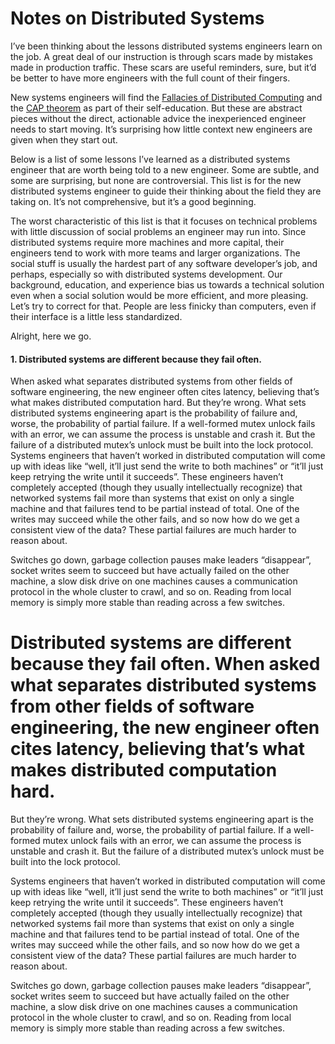 # Notes on Distributed Systems
I’ve been thinking about the lessons distributed systems engineers learn on the job. A great deal of our instruction 
is through scars made by mistakes made in production traffic. These scars are useful reminders, sure, but it’d be better 
to have more engineers with the full count of their fingers.

New systems engineers will find the [Fallacies of Distributed Computing]() and the [CAP theorem]() as part of their 
self-education. But these are abstract pieces without the direct, actionable advice the inexperienced engineer needs to 
start moving. It’s surprising how little context new engineers are given when they start out.

Below is a list of some lessons I’ve learned as a distributed systems engineer that are worth being told to a new engineer.
Some are subtle, and some are surprising, but none are controversial. This list is for the new distributed systems engineer
to guide their thinking about the field they are taking on. It’s not comprehensive, but it’s a good beginning.

The worst characteristic of this list is that it focuses on technical problems with little discussion of social problems an 
engineer may run into. Since distributed systems require more machines and more capital, their engineers tend to work with 
more teams and larger organizations. The social stuff is usually the hardest part of any software developer’s job, and 
perhaps, especially so with distributed systems development. Our background, education, and experience bias us towards a 
technical solution even when a social solution would be more efficient, and more pleasing. Let’s try to correct for that. 
People are less finicky than computers, even if their interface is a little less standardized.

Alright, here we go.

#### 1. Distributed systems are different because they fail often.

When asked what separates distributed systems from other fields of software engineering, the new engineer often cites latency, 
believing that’s what makes distributed computation hard. But they’re wrong. What sets distributed systems engineering apart 
is the probability of failure and, worse, the probability of partial failure. If a well-formed mutex unlock fails with an 
error, we can assume the process is unstable and crash it. But the failure of a distributed mutex’s unlock must be built into
the lock protocol.
Systems engineers that haven’t worked in distributed computation will come up with ideas like “well, it’ll just send the 
write to both machines” or “it’ll just keep retrying the write until it succeeds”. These engineers haven’t completely 
accepted (though they usually intellectually recognize) that networked systems fail more than systems that exist on only a 
single machine and that failures tend to be partial instead of total. One of the writes may succeed while the other fails, and
so now how do we get a consistent view of the data? These partial failures are much harder to reason about.

Switches go down, garbage collection pauses make leaders “disappear”, socket writes seem to succeed but have actually failed
on the other machine, a slow disk drive on one machines causes a communication protocol in the whole cluster to crawl, and 
so on. Reading from local memory is simply more stable than reading across a few switches.
# Distributed systems are different because they fail often. When asked what separates distributed systems from other fields of software engineering, the new engineer often cites latency, believing that’s what makes distributed computation hard.

But they’re wrong. What sets distributed systems engineering apart is the probability of failure and, worse, the probability of partial failure. If a well-formed mutex unlock fails with an error, we can assume the process is unstable and crash it. But the failure of a distributed mutex’s unlock must be built into the lock protocol.

Systems engineers that haven’t worked in distributed computation will come up with ideas like “well, it’ll just send the write to both machines” or “it’ll just keep retrying the write until it succeeds”. These engineers haven’t completely accepted (though they usually intellectually recognize) that networked systems fail more than systems that exist on only a single machine and that failures tend to be partial instead of total. One of the writes may succeed while the other fails, and so now how do we get a consistent view of the data? These partial failures are much harder to reason about.

Switches go down, garbage collection pauses make leaders “disappear”, socket writes seem to succeed but have actually failed on the other machine, a slow disk drive on one machines causes a communication protocol in the whole cluster to crawl, and so on. Reading from local memory is simply more stable than reading across a few switches.

[](https://www.somethingsimilar.com/2013/01/14/notes-on-distributed-systems-for-young-bloods/)
